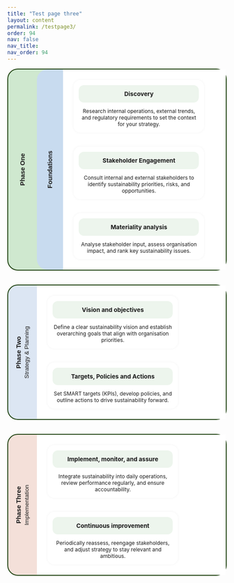 ```yaml
---
title: "Test page three"
layout: content
permalink: /testpage3/
order: 94
nav: false
nav_title: 
nav_order: 94
---
```



<div class="phase-section" style="background-color: var(--tier1-colour);">
  <div class="phase-wrapper">
   <div class="phase-label phase-label-title">
      <div>
        <span>Phase One</span>
      </div>
    </div>
    <div class="phase-label phase-label-subtitle">Foundations</div>
    <div class="phase-card">
      <div class="phase-step">
      <div class="phase-step-title-bg"><h3>Discovery</h3></div>
        <p>Research internal operations, external trends, and regulatory requirements to set the context for your strategy.</p>
      </div>
      <div class="phase-step">
        <div class="phase-step-title-bg"><h3>Stakeholder Engagement</h3></div>
        <p>Consult internal and external stakeholders to identify sustainability priorities, risks, and opportunities.</p>
      </div>
      <div class="phase-step">
        <div class="phase-step-title-bg"><h3>Materiality analysis</h3></div>
        <p>Analyse stakeholder input, assess organisation impact, and rank key sustainability issues.</p>
      </div>
    </div>
  </div>
</div>

<div class="phase-section" style="background-color: var(--tier2-colour);">
  <div class="phase-wrapper">
    <div class="phase-label phase-label-title">
      <div>
        <span>Phase Two</span>
        <span>Strategy &amp; Planning</span>
      </div>
    </div>
    <div class="phase-card">
      <div class="phase-step">
        <div class="phase-step-title-bg"><h3>Vision and objectives</h3></div>
        <p>Define a clear sustainability vision and establish overarching goals that align with organisation priorities.</p>
      </div>
      <div class="phase-step">
        <div class="phase-step-title-bg"><h3>Targets, Policies and Actions</h3></div>
        <p>Set SMART targets (KPIs), develop policies, and outline actions to drive sustainability forward.</p>
      </div>
    </div>
  </div>
</div>

<div class="phase-section" style="background-color: var(--tier3-colour);">
  <div class="phase-wrapper">
    <div class="phase-label phase-label-title">
      <div>
        <span>Phase Three</span>
        <span>Implementation</span>
      </div>
    </div>
    <div class="phase-card">
      <div class="phase-step">
        <div class="phase-step-title-bg"><h3>Implement, monitor, and assure</h3></div>
        <p>Integrate sustainability into daily operations, review performance regularly, and ensure accountability.</p>
      </div>
      <div class="phase-step">
        <div class="phase-step-title-bg"><h3>Continuous improvement</h3></div>
        <p>Periodically reassess, reengage stakeholders, and adjust strategy to stay relevant and ambitious.</p>
      </div>
    </div>
  </div>
</div>

<style>
:root {
  --tier1-colour: #cfe8cf;
  --tier2-colour: #dce6f3;
  --tier3-colour: #f4e0d9;
  --background-white: #ffffff;
}

.phase-section {
  margin-bottom: 2rem;
  border: 2px solid #204312;
  border-radius: 24px;
  padding: 0rem;
  display: flex;
  flex-wrap: wrap;
  align-items: stretch;
  gap: 1rem;
  width: 100%;
  box-sizing: border-box;
}

.phase-wrapper {
  display: flex;
  flex-direction: column;
  gap: 0rem;
  height: 100%;
  width: 100%;
  box-sizing: border-box;
}

.phase-label {
  writing-mode: vertical-rl;
  transform: rotate(180deg);
  font-weight: bold;
  font-family: sans-serif;
  padding: 0 0.2rem;
  display: flex;
  align-items: center;
  justify-content: center;
  border-radius: 24px;
  height: auto;
  flex: 0 0 auto;
  min-height: 60px;
  font-size: 0.9rem;
}

.phase-label > div {
  display: flex;
  flex-direction: column;
  align-items: center;
  text-align: center;
  gap: 0.2rem;
}

.phase-label > div span:nth-child(2) {
  font-size: 0.85rem;
  font-weight: normal;
}

.phase-label-subtitle {
  background-color: #c8dbef;
  padding: 0.5rem 1rem;
  text-align: center;
  border-radius: 0px 24px 24px 0px; /* Top-left, top-right, b-right, b-left */
  box-sizing: border-box;
}

.phase-card {
  flex: 1 1 100%;
  display: flex;
  flex-direction: row;
  width: 100%;
  box-sizing: border-box;
  gap: 1rem;
  flex-wrap: wrap;
  height: 100%;
  background: white;
  border-radius: 0,0,0,24px;
  padding: 1rem;
}

.phase-step {
  flex: 1;
  background: white;
  padding: 0.75rem;
  border-radius: 16px;
  box-shadow: 0 0 0.4rem rgba(0,0,0,0.05);
  min-width: 240px;
  margin: 0.5rem;
  box-sizing: border-box;
}

.phase-step-title-bg {
  background-color: #edf5ed;
  border-radius: 12px;
  padding: 0.3rem 0.75rem;
  width: 100%;
  display: flex;
  align-items: center;
  justify-content: center;
  box-sizing: border-box;
}

.phase-step h3 {
  font-size: 0.85rem;
  margin-top: 0.45rem;
  margin-bottom: 0.45rem;
  text-align: left;
}

.phase-step p {
  margin-bottom: 0;
  font-size: 0.75rem;
  text-align: center;
}

@media (max-width: 768px) {
  .phase-section {
    flex-direction: column !important;
  }
  .phase-label {
    writing-mode: horizontal-tb !important;
    transform: none !important;
    text-align: center;
    width: 100%;
    justify-content: center !important;
    align-items: center !important;
    flex-direction: column;
  }
  .phase-label-subtitle {
    writing-mode: horizontal-tb !important;
    transform: none !important;
    text-align: center;
    width: 100%;
    justify-content: center !important;
    align-items: center !important;
  }
  .phase-step {
    padding: 0.5rem;
  }
}

@media (min-width: 769px) {
  .phase-wrapper {
    flex-direction: row !important;
    align-items: stretch;
  }

  .phase-label {
    writing-mode: vertical-rl !important;
    transform: rotate(180deg) !important;
    width: auto !important;
    min-width: 60px;
    flex-direction: row;
  }
  .phase-step {
    max-width: 300px;
  }
}
</style>
